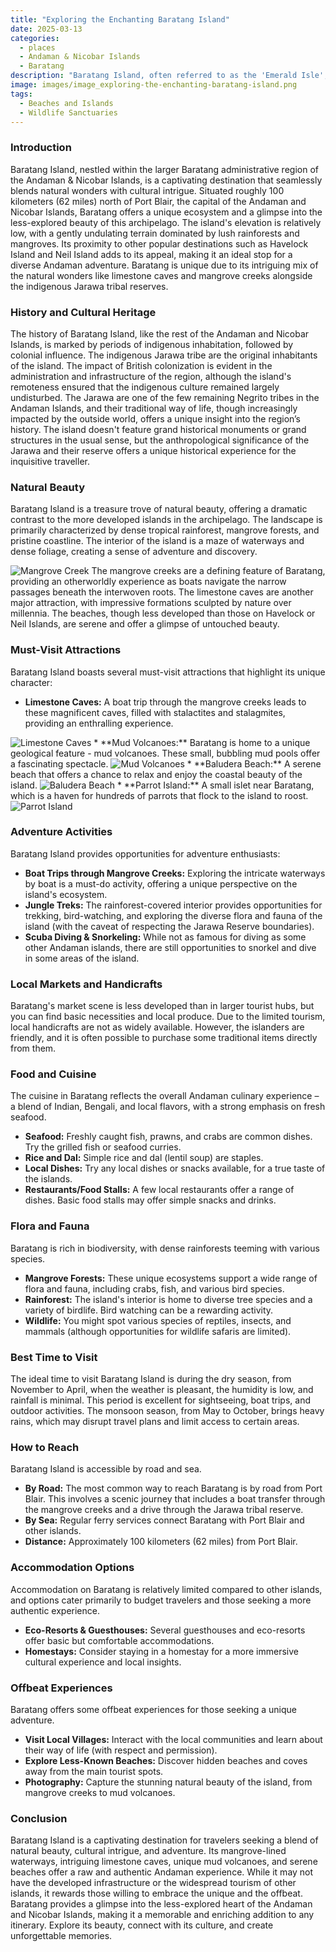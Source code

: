 ```yaml
---
title: "Exploring the Enchanting Baratang Island"
date: 2025-03-13
categories:
  - places
  - Andaman & Nicobar Islands
  - Baratang
description: "Baratang Island, often referred to as the 'Emerald Isle', is a pristine gem in the Andaman & Nicobar archipelago. Known for its lush greenery and white sandy beaches, it offers a serene retreat from bustling city life. The island's rich cultural heritage and vibrant indigenous communities add to its unique charm, making it a haven for nature lovers and adventure seekers alike."
image: images/image_exploring-the-enchanting-baratang-island.png
tags: 
  - Beaches and Islands
  - Wildlife Sanctuaries
---
```



### **Introduction**

Baratang Island, nestled within the larger Baratang administrative region of the Andaman & Nicobar Islands, is a captivating destination that seamlessly blends natural wonders with cultural intrigue. Situated roughly 100 kilometers (62 miles) north of Port Blair, the capital of the Andaman and Nicobar Islands, Baratang offers a unique ecosystem and a glimpse into the less-explored beauty of this archipelago. The island's elevation is relatively low, with a gently undulating terrain dominated by lush rainforests and mangroves. Its proximity to other popular destinations such as Havelock Island and Neil Island adds to its appeal, making it an ideal stop for a diverse Andaman adventure. Baratang is unique due to its intriguing mix of the natural wonders like limestone caves and mangrove creeks alongside the indigenous Jarawa tribal reserves.

### **History and Cultural Heritage**

The history of Baratang Island, like the rest of the Andaman and Nicobar Islands, is marked by periods of indigenous inhabitation, followed by colonial influence. The indigenous Jarawa tribe are the original inhabitants of the island. The impact of British colonization is evident in the administration and infrastructure of the region, although the island's remoteness ensured that the indigenous culture remained largely undisturbed. The Jarawa are one of the few remaining Negrito tribes in the Andaman Islands, and their traditional way of life, though increasingly impacted by the outside world, offers a unique insight into the region’s history. The island doesn't feature grand historical monuments or grand structures in the usual sense, but the anthropological significance of the Jarawa and their reserve offers a unique historical experience for the inquisitive traveller.

### **Natural Beauty**

Baratang Island is a treasure trove of natural beauty, offering a dramatic contrast to the more developed islands in the archipelago. The landscape is primarily characterized by dense tropical rainforest, mangrove forests, and pristine coastline. The interior of the island is a maze of waterways and dense foliage, creating a sense of adventure and discovery.

<img src="placeholder_image_mangrove_creek.jpg" alt="Mangrove Creek">
The mangrove creeks are a defining feature of Baratang, providing an otherworldly experience as boats navigate the narrow passages beneath the interwoven roots. The limestone caves are another major attraction, with impressive formations sculpted by nature over millennia. The beaches, though less developed than those on Havelock or Neil Islands, are serene and offer a glimpse of untouched beauty.

### **Must-Visit Attractions**

Baratang Island boasts several must-visit attractions that highlight its unique character:

*   **Limestone Caves:** A boat trip through the mangrove creeks leads to these magnificent caves, filled with stalactites and stalagmites, providing an enthralling experience.
<img src="placeholder_image_limestone_caves.jpg" alt="Limestone Caves">
*   **Mud Volcanoes:** Baratang is home to a unique geological feature - mud volcanoes. These small, bubbling mud pools offer a fascinating spectacle.
<img src="placeholder_image_mud_volcanoes.jpg" alt="Mud Volcanoes">
*   **Baludera Beach:** A serene beach that offers a chance to relax and enjoy the coastal beauty of the island.
<img src="placeholder_image_baludera_beach.jpg" alt="Baludera Beach">
*   **Parrot Island:** A small islet near Baratang, which is a haven for hundreds of parrots that flock to the island to roost.
<img src="placeholder_image_parrot_island.jpg" alt="Parrot Island">

### **Adventure Activities**

Baratang Island provides opportunities for adventure enthusiasts:

*   **Boat Trips through Mangrove Creeks:** Exploring the intricate waterways by boat is a must-do activity, offering a unique perspective on the island's ecosystem.
*   **Jungle Treks:** The rainforest-covered interior provides opportunities for trekking, bird-watching, and exploring the diverse flora and fauna of the island (with the caveat of respecting the Jarawa Reserve boundaries).
*   **Scuba Diving & Snorkeling:** While not as famous for diving as some other Andaman islands, there are still opportunities to snorkel and dive in some areas of the island.

### **Local Markets and Handicrafts**

Baratang's market scene is less developed than in larger tourist hubs, but you can find basic necessities and local produce. Due to the limited tourism, local handicrafts are not as widely available. However, the islanders are friendly, and it is often possible to purchase some traditional items directly from them.

### **Food and Cuisine**

The cuisine in Baratang reflects the overall Andaman culinary experience – a blend of Indian, Bengali, and local flavors, with a strong emphasis on fresh seafood.

*   **Seafood:** Freshly caught fish, prawns, and crabs are common dishes. Try the grilled fish or seafood curries.
*   **Rice and Dal:** Simple rice and dal (lentil soup) are staples.
*   **Local Dishes:** Try any local dishes or snacks available, for a true taste of the islands.
*   **Restaurants/Food Stalls:** A few local restaurants offer a range of dishes. Basic food stalls may offer simple snacks and drinks.

### **Flora and Fauna**

Baratang is rich in biodiversity, with dense rainforests teeming with various species.

*   **Mangrove Forests:** These unique ecosystems support a wide range of flora and fauna, including crabs, fish, and various bird species.
*   **Rainforest:** The island's interior is home to diverse tree species and a variety of birdlife. Bird watching can be a rewarding activity.
*   **Wildlife:** You might spot various species of reptiles, insects, and mammals (although opportunities for wildlife safaris are limited).

### **Best Time to Visit**

The ideal time to visit Baratang Island is during the dry season, from November to April, when the weather is pleasant, the humidity is low, and rainfall is minimal. This period is excellent for sightseeing, boat trips, and outdoor activities. The monsoon season, from May to October, brings heavy rains, which may disrupt travel plans and limit access to certain areas.

### **How to Reach**

Baratang Island is accessible by road and sea.

*   **By Road:** The most common way to reach Baratang is by road from Port Blair. This involves a scenic journey that includes a boat transfer through the mangrove creeks and a drive through the Jarawa tribal reserve.
*   **By Sea:** Regular ferry services connect Baratang with Port Blair and other islands.
*   **Distance:** Approximately 100 kilometers (62 miles) from Port Blair.

### **Accommodation Options**

Accommodation on Baratang is relatively limited compared to other islands, and options cater primarily to budget travelers and those seeking a more authentic experience.
*   **Eco-Resorts & Guesthouses:** Several guesthouses and eco-resorts offer basic but comfortable accommodations.
*   **Homestays:** Consider staying in a homestay for a more immersive cultural experience and local insights.

### **Offbeat Experiences**

Baratang offers some offbeat experiences for those seeking a unique adventure.

*   **Visit Local Villages:** Interact with the local communities and learn about their way of life (with respect and permission).
*   **Explore Less-Known Beaches:** Discover hidden beaches and coves away from the main tourist spots.
*   **Photography:** Capture the stunning natural beauty of the island, from mangrove creeks to mud volcanoes.

### **Conclusion**

Baratang Island is a captivating destination for travelers seeking a blend of natural beauty, cultural intrigue, and adventure. Its mangrove-lined waterways, intriguing limestone caves, unique mud volcanoes, and serene beaches offer a raw and authentic Andaman experience. While it may not have the developed infrastructure or the widespread tourism of other islands, it rewards those willing to embrace the unique and the offbeat. Baratang provides a glimpse into the less-explored heart of the Andaman and Nicobar Islands, making it a memorable and enriching addition to any itinerary. Explore its beauty, connect with its culture, and create unforgettable memories.


